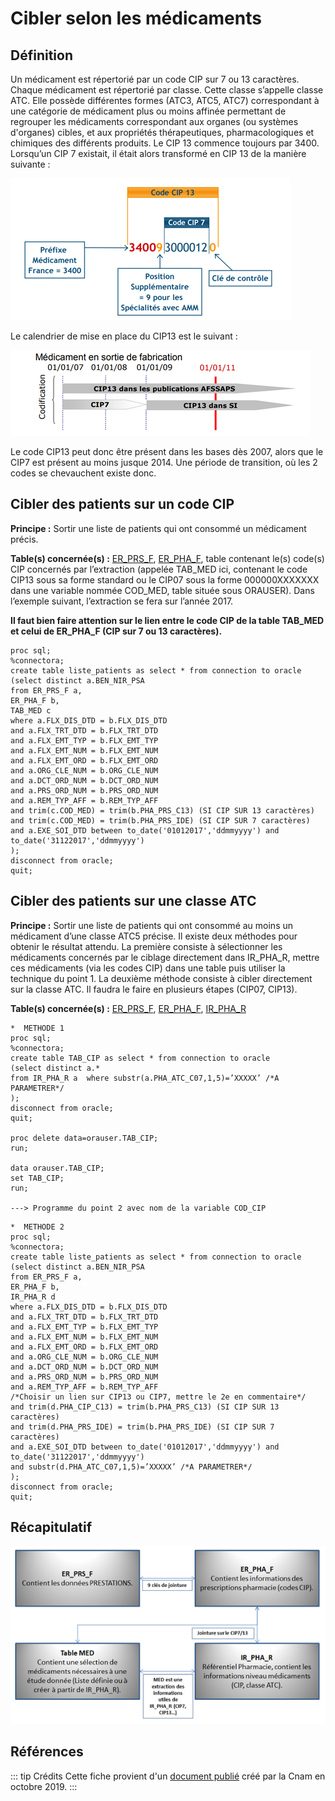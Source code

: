 # Cibler selon les médicaments
<!-- SPDX-License-Identifier: MPL-2.0 -->

## Définition

Un médicament est répertorié par un code CIP sur 7 ou 13 caractères. 
Chaque médicament est répertorié par classe. Cette classe s’appelle classe ATC. 
Elle possède différentes formes (ATC3, ATC5, ATC7) correspondant à une catégorie de médicament plus ou moins affinée permettant de regrouper les médicaments correspondant aux organes (ou systèmes d'organes) cibles, et aux propriétés thérapeutiques, pharmacologiques et chimiques des différents produits.
Le CIP 13 commence toujours par 3400. 
Lorsqu’un CIP 7 existait, il était alors transformé en CIP 13 de la manière suivante :

![schema 1](../files/Cnam/Ciblage_medicaments/Medicaments_schema1.png)

Le calendrier de  mise en place du CIP13 est le suivant :

![schema 2](../files/Cnam/Ciblage_medicaments/Medicaments_schema2.png)

Le code CIP13 peut donc être présent dans les bases dès 2007, alors que le CIP7 est présent au moins jusque 2014. 
Une période de transition, où les 2 codes se chevauchent existe donc.

## Cibler des patients sur un code CIP

**Principe :** Sortir une liste de patients qui ont consommé un médicament précis.  

**Table(s) concernée(s) :** [ER_PRS_F](../tables/DCIR/ER_PRS_F.md), [ER_PHA_F](../tables/DCIR/ER_PHA_F.md), table contenant le(s) code(s) CIP concernés par l’extraction (appelée TAB_MED ici, contenant le code CIP13 sous sa forme standard ou le CIP07 sous la forme 000000XXXXXXX dans une variable nommée COD_MED, table située sous ORAUSER). 
Dans l’exemple suivant, l’extraction se fera sur l’année 2017.

**Il faut bien faire attention sur le lien entre le code CIP de la table TAB_MED et celui de ER_PHA_F (CIP sur 7 ou 13 caractères).**


```{SAS}
proc sql;
%connectora;
create table liste_patients as select * from connection to oracle
(select distinct a.BEN_NIR_PSA
from ER_PRS_F a,
ER_PHA_F b,
TAB_MED c
where a.FLX_DIS_DTD = b.FLX_DIS_DTD
and a.FLX_TRT_DTD = b.FLX_TRT_DTD
and a.FLX_EMT_TYP = b.FLX_EMT_TYP
and a.FLX_EMT_NUM = b.FLX_EMT_NUM
and a.FLX_EMT_ORD = b.FLX_EMT_ORD
and a.ORG_CLE_NUM = b.ORG_CLE_NUM
and a.DCT_ORD_NUM = b.DCT_ORD_NUM
and a.PRS_ORD_NUM = b.PRS_ORD_NUM
and a.REM_TYP_AFF = b.REM_TYP_AFF
and trim(c.COD_MED) = trim(b.PHA_PRS_C13) (SI CIP SUR 13 caractères)
and trim(c.COD_MED) = trim(b.PHA_PRS_IDE) (SI CIP SUR 7 caractères)
and a.EXE_SOI_DTD between to_date('01012017','ddmmyyyy') and to_date('31122017','ddmmyyyy')
);
disconnect from oracle;
quit;

```

## Cibler des patients sur une classe ATC

**Principe :** Sortir une liste de patients qui ont consommé au moins un médicament d’une classe ATC5 précise. 
Il existe deux méthodes pour obtenir le résultat attendu. 
La première consiste à sélectionner les médicaments concernés par le ciblage directement dans IR_PHA_R, mettre ces médicaments (via les codes CIP) dans une table puis utiliser la technique du point 1. 
La deuxième méthode consiste à cibler directement sur la classe ATC. 
Il faudra le faire en plusieurs étapes (CIP07, CIP13).  

**Table(s) concernée(s) :** [ER_PRS_F](../tables/DCIR/ER_PRS_F.md), [ER_PHA_F](../tables/DCIR/ER_PHA_F.md), [IR_PHA_R](../tables/DCIR/IR_PHA_R.md)

```{SAS}
*  METHODE 1
proc sql;
%connectora;
create table TAB_CIP as select * from connection to oracle
(select distinct a.*
from IR_PHA_R a  where substr(a.PHA_ATC_C07,1,5)=’XXXXX’ /*A PARAMETRER*/
);
disconnect from oracle;
quit;

proc delete data=orauser.TAB_CIP;
run;

data orauser.TAB_CIP;
set TAB_CIP;
run;

---> Programme du point 2 avec nom de la variable COD_CIP
```
```{SAS}
*  METHODE 2
proc sql;
%connectora;
create table liste_patients as select * from connection to oracle
(select distinct a.BEN_NIR_PSA
from ER_PRS_F a,
ER_PHA_F b,
IR_PHA_R d
where a.FLX_DIS_DTD = b.FLX_DIS_DTD
and a.FLX_TRT_DTD = b.FLX_TRT_DTD
and a.FLX_EMT_TYP = b.FLX_EMT_TYP
and a.FLX_EMT_NUM = b.FLX_EMT_NUM
and a.FLX_EMT_ORD = b.FLX_EMT_ORD
and a.ORG_CLE_NUM = b.ORG_CLE_NUM
and a.DCT_ORD_NUM = b.DCT_ORD_NUM
and a.PRS_ORD_NUM = b.PRS_ORD_NUM
and a.REM_TYP_AFF = b.REM_TYP_AFF
/*Choisir un lien sur CIP13 ou CIP7, mettre le 2e en commentaire*/
and trim(d.PHA_CIP_C13) = trim(b.PHA_PRS_C13) (SI CIP SUR 13 caractères)
and trim(d.PHA_PRS_IDE) = trim(b.PHA_PRS_IDE) (SI CIP SUR 7 caractères)
and a.EXE_SOI_DTD between to_date('01012017','ddmmyyyy') and to_date('31122017','ddmmyyyy')
and substr(d.PHA_ATC_C07,1,5)=’XXXXX’ /*A PARAMETRER*/
);
disconnect from oracle;
quit;

```

## Récapitulatif

![schema 3](../files/Cnam/Ciblage_medicaments/Medicaments_schema3.png)

## Références

::: tip Crédits
Cette fiche provient d'un [document publié](../files/Cnam/2019-10_Cnam_Programmes-SAS-Medicaments_MPL-2.0.doc) créé par la Cnam en octobre 2019.
:::
